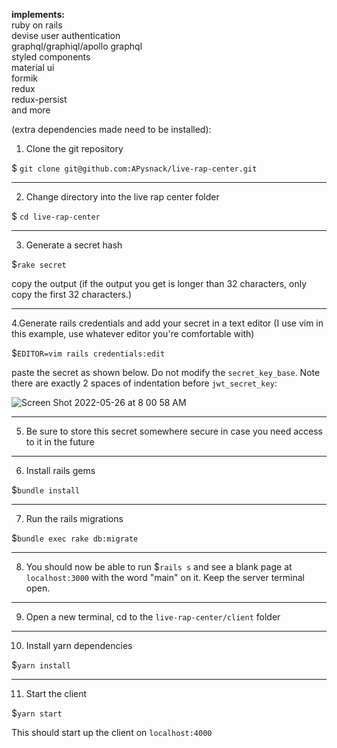 **implements:**<br/>
ruby on rails<br/>
devise user authentication<br/>
graphql/graphiql/apollo graphql<br/>
styled components<br/>
material ui<br/>
formik<br/>
redux<br/>
redux-persist<br/>
and more<br/>

(extra dependencies made need to be installed):

1. Clone the git repository

$ `git clone git@github.com:APysnack/live-rap-center.git`

---

2. Change directory into the live rap center folder

$ `cd live-rap-center`

---

3. Generate a secret hash

$`rake secret`

copy the output (if the output you get is longer than 32 characters, only copy the first 32 characters.)

---

4.Generate rails credentials and add your secret in a text editor (I use vim in this example, use whatever editor you're comfortable with)

$`EDITOR=vim rails credentials:edit`

paste the secret as shown below. Do not modify the `secret_key_base`. Note there are exactly 2 spaces of indentation before `jwt_secret_key`:

![Screen Shot 2022-05-26 at 8 00 58 AM](https://user-images.githubusercontent.com/60242065/170687927-87f2d102-315d-4dfa-afe2-f1cad53e7261.png)

---

5. Be sure to store this secret somewhere secure in case you need access to it in the future

---

6. Install rails gems

$`bundle install`

---

7. Run the rails migrations

$`bundle exec rake db:migrate`

---

8. You should now be able to run $`rails s` and see a blank page at `localhost:3000` with the word "main" on it. Keep the server terminal open.

---

9. Open a new terminal, cd to the `live-rap-center/client` folder

---

10. Install yarn dependencies

$`yarn install`

---

11. Start the client

$`yarn start`

This should start up the client on `localhost:4000`
